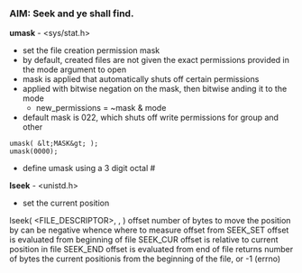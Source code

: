 ### AIM: Seek and ye shall find.

**umask** - &lt;sys/stat.h&gt;  
+ set the file creation permission mask
+ by default, created files are not given the exact permissions provided in the mode argument to open
+ mask is applied that automatically shuts off certain permissions
+ applied with bitwise negation on the mask, then bitwise anding it to the mode  
	+ new_permissions = ~mask &amp; mode
+ default mask is 022, which shuts off write permissions for group and other  
```
umask( &lt;MASK&gt; );  
umask(0000);
```
+ define umask using a 3 digit octal #

**lseek** - &lt;unistd.h&gt;
+ set the current position

lseek( <FILE_DESCRIPTOR>, <OFFSET>, <WHENCE> )
offset
number of bytes to move the position by
can be negative
whence
where to measure offset from
SEEK_SET
offset is evaluated from beginning of file
SEEK_CUR
offset is relative to current position in file
SEEK_END
offset is evaluated from end of file
returns number of bytes the current positionis from the beginning of the file, or -1 (errno)
